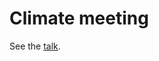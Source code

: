# Climate meeting

See the [talk].

[talk]: https://cicero.xyz/v3/reveal.js/3.7.0/github.com/engeir/presentations/main/2022/uit-climate-meeting/talk.md
